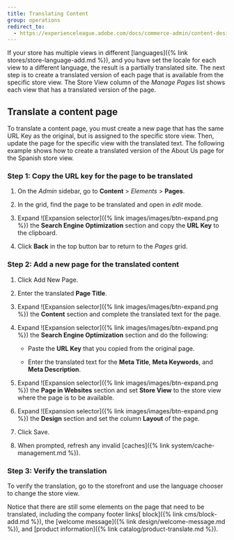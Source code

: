 ```yaml
---
title: Translating Content
group: operations
redirect_to:
  - https://experienceleague.adobe.com/docs/commerce-admin/content-design/elements/pages/page-translate.html
---
```


If your store has multiple views in different [languages]({% link stores/store-language-add.md %}), and you have set the locale for each view to a different language, the result is a partially translated site. The next step is to create a translated version of each page that is available from the specific store view. The Store View column of the _Manage Pages_ list shows each view that has a translated version of the page.

## Translate a content page

To translate a content page, you must create a new page that has the same URL Key as the original, but is assigned to the specific store view. Then, update the page for the specific view with the translated text. The following example shows how to create a translated version of the About Us page for the Spanish store view.

### Step 1: Copy the URL key for the page to be translated

1. On the _Admin_ sidebar, go to **Content** > _Elements_ > **Pages**.

1. In the grid, find the page to be translated and open in _edit_ mode.

1. Expand ![Expansion selector]({% link images/images/btn-expand.png %}) the **Search Engine Optimization** section and copy the **URL Key** to the clipboard.

1. Click **Back** in the top button bar to return to the _Pages_ grid.

### Step 2: Add a new page for the translated content

1. Click <span class="btn">Add New Page</span>.

1. Enter the translated **Page Title**.

1. Expand ![Expansion selector]({% link images/images/btn-expand.png %}) the **Content** section and complete the translated text for the page.

1. Expand ![Expansion selector]({% link images/images/btn-expand.png %}) the **Search Engine Optimization** section and do the following:

   - Paste the **URL Key** that you copied from the original page.

   - Enter the translated text for the **Meta Title**, **Meta Keywords**, and **Meta Description**.

1. Expand ![Expansion selector]({% link images/images/btn-expand.png %}) the **Page in Websites** section and set **Store View** to the store view where the page is to be available.

1. Expand ![Expansion selector]({% link images/images/btn-expand.png %}) the  **Design** section and set the column **Layout** of the page.

1. Click <span class="btn">Save</span>.

1. When prompted, refresh any invalid [caches]({% link system/cache-management.md %}).

### Step 3: Verify the translation

To verify the translation, go to the storefront and use the language chooser to change the store view.

Notice that there are still some elements on the page that need to be translated, including the company footer links[ block]({% link cms/block-add.md %}), the [welcome message]({% link design/welcome-message.md %}), and [product information]({% link catalog/product-translate.md %}).
